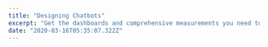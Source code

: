 ```yaml
---
title: "Designing Chatbots"
excerpt: "Get the dashboards and comprehensive measurements you need to improve your conversations with prospects and customers."
date: "2020-03-16T05:35:07.322Z"
---
```

